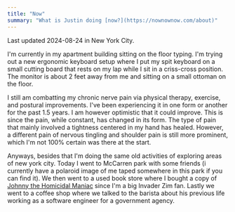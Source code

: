 ```yaml
---
title: "Now"
summary: "What is Justin doing [now?](https://nownownow.com/about)"
---
```


Last updated 2024-08-24 in New York City.

I'm currently in my apartment building sitting on the floor typing.
I'm trying out a new ergonomic keyboard setup where I put my spit keyboard on a small cutting board that rests on my lap while I sit in a criss-cross position.
The monitor is about 2 feet away from me and sitting on a small ottoman on the floor.

I still am combatting my chronic nerve pain via physical therapy, exercise, and postural improvements.
I've been experiencing it in one form or another for the past 1.5 years.
I am however optimistic that it could improve.
This is since the pain, while constant, has changed in its form.
The type of pain that mainly involved a tightness centered in my hand has healed.
However, a different pain of nervous tingling and shoulder pain is still more prominent, which I'm not 100% certain was there at the start.

Anyways, besides that I'm doing the same old activities of exploring areas of new york city.
Today I went to McCarren park with some friends (i currently have a polaroid image of me taped somewhere in this park if you can find it).
We then went to a used book store where I bought a copy of [Johnny the Homicidal Maniac](https://en.wikipedia.org/wiki/Johnny_the_Homicidal_Maniac) since I'm a big Invader Zim fan.
Lastly we went to a coffee shop where we talked to the barista about his previous life working as a software engineer for a government agency.
